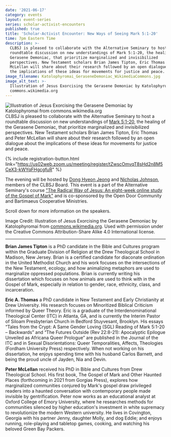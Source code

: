 ```yaml
---
date: '2021-06-17'
category: events
layout: event-series
series: scholar-activist-encounters
published: true
title: 'Scholar-Activist Encounter: New Ways of Seeing Mark 5:1-20'
time: 7pm Eastern Time
description: >-
  CLBSJ is pleased to collaborate with the Alternative Seminary to host a
  roundtable discussion on new understandings of Mark 5:1-20, the healing of the
  Gerasene Demoniac, that prioritize marginalized and invisibilized
  perspectives. New Testament scholars Brian James Tipton, Eric Thomas and Peter
  McLellan will share about their research followed by an open dialogue about
  the implications of these ideas for movements for justice and peace.
image_filename: Katolophyromai_GeraseneDemoniac_WikimediaCommons.jpg
image_alt_text: >-
  Illustration of Jesus Exorcising the Gerasene Demoniac by Katolophyromai from
  commons.wikimedia.org
---
```

![Illustration of Jesus Exorcising the Gerasene Demoniac by Katolophyromai from commons.wikimedia.org]({{site.baseurl}}Katolophyromai_GeraseneDemoniac_WikimediaCommons.jpg)CLBSJ is pleased to collaborate with the Alternative Seminary to host a roundtable discussion on new understandings of [Mark 5:1-20](http://bible.oremus.org/?ql=490073453), the healing of the Gerasene Demoniac, that prioritize marginalized and invisibilized perspectives. New Testament scholars Brian James Tipton, Eric Thomas and Peter McLellan will share about their research followed by an open dialogue about the implications of these ideas for movements for justice and peace.

{% include registration-button.html link="https://us02web.zoom.us/meeting/register/tZwscOmvqT8sHd2n8M5CeX3-kWYqFHgcgfuR" %}

The evening will be hosted by [Dong Hyeon Jeong](https://clbsj.org/about/leadership/dong-hyeon-jong/) and [Nicholas Johnson](https://clbsj.org/about/leadership/nicholas-a-johnson/), members of the CLBSJ Board. This event is a part of the Alternative Seminary's course ["The Radical Way of Jesus: An eight-week online study of the Gospel of Mark"](https://mailchi.mp/9557cc074792/alternative-seminary-course-on-the-gospel-of-mark?e=7bde532e58) and is co-sponsored by the Open Door Community and Bartimaeus Cooperative Ministries.

Scroll down for more information on the speakers.

Image Credit: Illustration of Jesus Exorcising the Gerasene Demoniac by Katolophyromai from [commons.wikimedia.org](https://commons.wikimedia.org/wiki/File:Illustration_of_Jesus_exorcizing_the_Gerasene_demoniac.jpg). Used with permission under the Creative Commons Attribution-Share Alike 4.0 International license. 

--------------

**Brian James Tipton** is a PhD candidate in the Bible and Cultures program within the Graduate Division of Religion at the Drew Theological School in Madison, New Jersey.  Brian is a certified candidate for diaconate ordination in the United Methodist Church and his work focuses on the intersections of the New Testament, ecology, and how animalizing metaphors are used to marginalize oppressed populations. Brian is currently writing his dissertation which focuses on how animals are used to think with in the Gospel of Mark, especially in relation to gender, race, ethnicity, class, and incarceration.

**Eric A. Thomas** a PhD candidate in New Testament and Early Christianity at Drew University. His research focuses on Minoritized Biblical Criticism informed by Queer Theory. Eric is a graduate of the Interdenominational Theological Center (ITC) in Atlanta, GA, and is currently the Interim Pastor of Siloam Presbyterian Church in Bedford Stuyvesant, Brooklyn. His essays “Tales from the Crypt: A Same Gender Loving (SGL) Reading of Mark 5:1-20 – Backwards” and “The Futures Outside (Rev 22:8-21): Apocalyptic Epilogue Unveiled as Africana Queer Prologue” are published in the Journal of the ITC and in Sexual Disorientations: Queer Temporalities, Affects, Theologies (Fordham University Press) respectively. When not working on his dissertation, he enjoys spending time with his husband Carlos Barnett, and being the proud uncle of Jayden, Nia and Devin.

**Peter McLellan** received his PhD in Bible and Cultures from Drew Theological School. His first book, The Gospel of Mark and Other Haunted Places (forthcoming in 2021 from Gorgias Press), explores how marginalized communities conjured by Mark's gospel draw privileged readers into a haunted conversation with contemporary people made invisible by gentrification. Peter now works as an educational analyst at Oxford College of Emory University, where he researches methods for communities silenced by higher education's investment in white supremacy to revolutionize the modern Western university. He lives in Covington, Georgia with his partner Jenny, daughter Molly, and dog Eddie; and enjoys running, role-playing and tabletop games, cooking, and watching his beloved Green Bay Packers.
